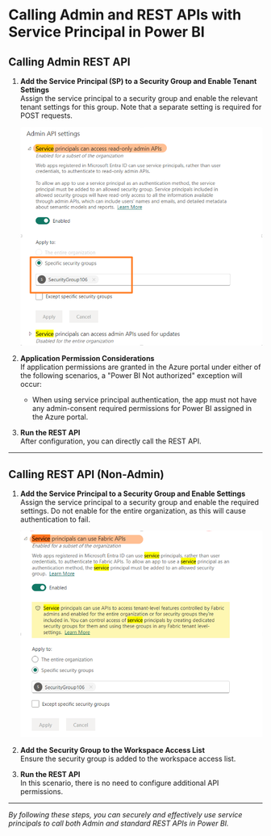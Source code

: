 # Calling Admin and REST APIs with Service Principal in Power BI

## Calling Admin REST API

1. **Add the Service Principal (SP) to a Security Group and Enable Tenant Settings**  
   Assign the service principal to a security group and enable the relevant tenant settings for this group. Note that a separate setting is required for POST requests.

   ![Admin API settings for service principal](../Image/Image14.png)

2. **Application Permission Considerations**  
   If application permissions are granted in the Azure portal under either of the following scenarios, a "Power BI Not authorized" exception will occur:  
   - When using service principal authentication, the app must not have any admin-consent required permissions for Power BI assigned in the Azure portal.

3. **Run the REST API**  
   After configuration, you can directly call the REST API.

---

## Calling REST API (Non-Admin)

1. **Add the Service Principal to a Security Group and Enable Settings**  
   Assign the service principal to a security group and enable the required settings. Do not enable for the entire organization, as this will cause authentication to fail.

   ![REST API settings for service principal](../Image/Image15.png)

2. **Add the Security Group to the Workspace Access List**  
   Ensure the security group is added to the workspace access list.

3. **Run the REST API**  
   In this scenario, there is no need to configure additional API permissions.

---

*By following these steps, you can securely and effectively use service principals to call both Admin and standard REST APIs in Power BI.*
